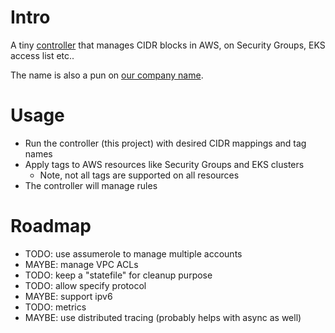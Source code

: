 # Intro

A tiny [controller](https://kubernetes.io/docs/concepts/architecture/controller/) that manages CIDR blocks in AWS, on Security Groups, EKS access list etc..

The name is also a pun on [our company name](https://controlant.com/).

# Usage

- Run the controller (this project) with desired CIDR mappings and tag names
- Apply tags to AWS resources like Security Groups and EKS clusters
  - Note, not all tags are supported on all resources
- The controller will manage rules

# Roadmap

- TODO: use assumerole to manage multiple accounts
- MAYBE: manage VPC ACLs
- TODO: keep a "statefile" for cleanup purpose
- TODO: allow specify protocol
- MAYBE: support ipv6
- TODO: metrics
- MAYBE: use distributed tracing (probably helps with async as well)
